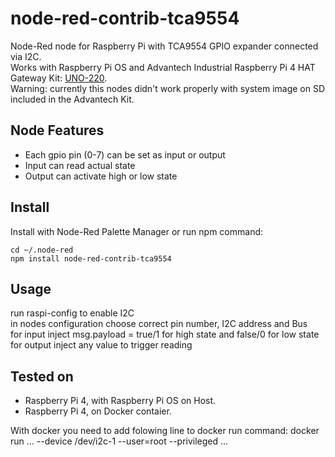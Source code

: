# node-red-contrib-tca9554

Node-Red node for Raspberry Pi with TCA9554 GPIO expander connected via I2C.<br>
Works with Raspberry Pi OS and Advantech Industrial Raspberry Pi 4 HAT Gateway Kit: [UNO-220](https://www.advantech.eu/products/9a0cc561-8fc2-4e22-969c-9df90a3952b5/uno-220/mod_94566667-42f2-4da7-847c-a8f88e0d7e8f).<br>
Warning: currently this nodes didn't work properly with system image on SD included in the Advantech Kit.<br>

## Node Features
- Each gpio pin (0-7) can be set as input or output
- Input can read actual state
- Output can activate high or low state

## Install

Install with Node-Red Palette Manager or run npm command:
```
cd ~/.node-red
npm install node-red-contrib-tca9554
```
## Usage

run raspi-config to enable I2C<br>
in nodes configuration choose correct pin number, I2C address and Bus<br>
for input inject msg.payload = true/1 for high state and false/0 for low state<br>
for output inject any value to trigger reading<br>

## Tested on
- Raspberry Pi 4, with Raspberry Pi OS on Host.
- Raspberry Pi 4, on Docker contaier.

With docker you need to add folowing line to docker run command:
docker run ... --device /dev/i2c-1 --user=root --privileged ...
